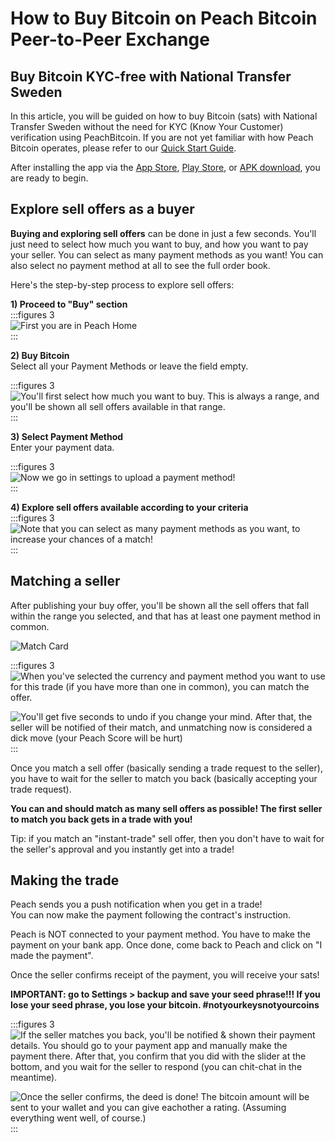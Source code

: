 # How to Buy Bitcoin on Peach Bitcoin Peer-to-Peer Exchange

## Buy Bitcoin KYC-free with National Transfer Sweden

In this article, you will be guided on how to buy Bitcoin (sats) with National Transfer Sweden without the need for KYC (Know Your Customer) verification using PeachBitcoin. If you are not yet familiar with how Peach Bitcoin operates, please refer to our [Quick Start Guide](https://peachbitcoin.com/quick-start).

After installing the app via the [App Store]($iosUrl$), [Play Store]($androidUrl$), or [APK download](/apk/), you are ready to begin.

## Explore sell offers as a buyer

**Buying and exploring sell offers** can be done in just a few seconds. You'll just need to select how much you want to buy, and how you want to pay your seller. You can select as many payment methods as you want! You can also select no payment method at all to see the full order book.

Here's the step-by-step process to explore sell offers:

**1) Proceed to "Buy" section**  
:::figures 3  
![First you are in Peach Home](/img/faq/buysepa/newpeachhome.png)  
:::  

**2) Buy Bitcoin**  
Select all your Payment Methods or leave the field empty.  

:::figures 3  
![You'll first select how much you want to buy. This is always a range, and you'll be shown all sell offers available in that range.](/img/faq/buysepa/peachshowoffers2.png)  
:::  

**3) Select Payment Method**  
Enter your payment data.

:::figures 3  
![Now we go in settings to upload a payment method!](/img/faq/buysepa/addpaymentnationalsweden.png)  
:::  

**4) Explore sell offers available according to your criteria**  
:::figures 3  
![Note that you can select as many payment methods as you want, to increase your chances of a match!](/img/faq/buysepa/showoffers.png)  
:::  

## Matching a seller

After publishing your buy offer, you'll be shown all the sell offers that fall within the range you selected, and that has at least one payment method in common.

![Match Card](/img/faq/quickstart/buy/MatchCardExplainer.png)

:::figures 3  
![When you've selected the currency and payment method you want to use for this trade (if you have more than one in common), you can match the offer.](/img/faq/quickstart/buy/BuyStep6.png)  

![You'll get five seconds to undo if you change your mind. After that, the seller will be notified of their match, and unmatching now is considered a dick move (your Peach Score will be hurt)](/img/faq/quickstart/buy/BuyStep7.png)  
:::  

Once you match a sell offer (basically sending a trade request to the seller), you have to wait for the seller to match you back (basically accepting your trade request).

**You can and should match as many sell offers as possible! The first seller to match you back gets in a trade with you!**

Tip: if you match an "instant-trade" sell offer, then you don't have to wait for the seller's approval and you instantly get into a trade!

## Making the trade

Peach sends you a push notification when you get in a trade!  
You can now make the payment following the contract's instruction. 

Peach is NOT connected to your payment method. You have to make the payment on your bank app. Once done, come back to Peach and click on "I made the payment".

Once the seller confirms receipt of the payment, you will receive your sats!

**IMPORTANT: go to Settings > backup and save your seed phrase!!! If you lose your seed phrase, you lose your bitcoin. #notyourkeysnotyourcoins**

:::figures 3  
![If the seller matches you back, you'll be notified & shown their payment details. You should go to your payment app and manually make the payment there. After that, you confirm that you did with the slider at the bottom, and you wait for the seller to respond (you can chit-chat in the meantime).](/img/faq/quickstart/buy/BuyStep8.png)  

![Once the seller confirms, the deed is done! The bitcoin amount will be sent to your wallet and you can give eachother a rating. (Assuming everything went well, of course.)](/img/faq/quickstart/buy/BuyStep9.png)  
:::  

